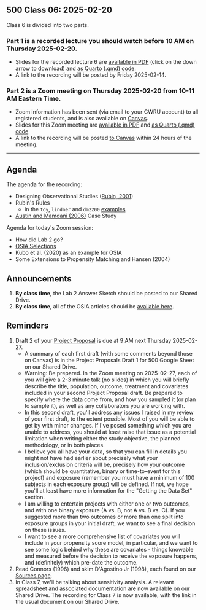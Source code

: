## 500 Class 06: 2025-02-20

Class 6 is divided into two parts.

### Part 1 is a recorded lecture you should watch before 10 AM on Thursday 2025-02-20.

- Slides for the recorded lecture 6 are [available in PDF](https://github.com/THOMASELOVE/500-slides-2025/blob/main/500_slides06r.pdf) (click on the down arrow to download) and [as Quarto (.qmd) code](https://github.com/THOMASELOVE/500-slides-2025/blob/main/500_slides06r.qmd).
- A link to the recording will be posted by Friday 2025-02-14.

### Part 2 is a Zoom meeting on Thursday 2025-02-20 from **10-11 AM** Eastern Time. 

- Zoom information has been sent (via email to your CWRU account) to all registered students, and is also available on [Canvas](https://canvas.case.edu).
- Slides for this Zoom meeting are [available in PDF](https://github.com/THOMASELOVE/500-slides-2025/blob/main/500_slides06z.pdf) and [as Quarto (.qmd) code](https://github.com/THOMASELOVE/500-slides-2025/blob/main/500_slides06z.qmd).
- A link to the recording will be posted [to Canvas](https://canvas.case.edu/) within 24 hours of the meeting.

----

## Agenda

The agenda for the recording:

- Designing Observational Studies ([Rubin, 2001](https://github.com/THOMASELOVE/500-sources/blob/main/articles/Rubin%202001%20Tobacco%20Litigation%20article.pdf))
- Rubin's Rules
  - in the `toy`, `lindner` and `dm2200` [examples](https://thomaselove.github.io/500-examples/)
- [Austin and Mamdani (2006)](https://github.com/THOMASELOVE/500-sources/blob/main/articles/Austin%20and%20Mamdani%202006%20case%20study.pdf) Case Study

Agenda for today's Zoom session:

- How did Lab 2 go?
- [OSIA Selections](https://github.com/THOMASELOVE/500-classes-2025/tree/main/osia)
- Kubo et al. (2020) as an example for OSIA
- Some Extensions to Propensity Matching and Hansen (2004)

## Announcements

1. **By class time**, the Lab 2 Answer Sketch should be posted to our Shared Drive.
2. **By class time**, all of the OSIA articles should be [available here](https://github.com/THOMASELOVE/500-classes-2025/tree/main/osia).

## Reminders

1. Draft 2 of your [Project Proposal](https://thomaselove.github.io/500-2025/proj500.html#the-project-proposal) is due at 9 AM next Thursday 2025-02-27.
    - A summary of each first draft (with some comments beyond those on Canvas) is in the Project Proposals Draft 1 for 500 Google Sheet on our Shared Drive.
    - Warning: Be prepared. In the Zoom meeting on 2025-02-27, each of you will give a 2-3 minute talk (no slides) in which you will briefly describe the title, population, outcome, treatment and covariates included in your second Project Proposal draft. Be prepared to specify where the data come from, and how you sampled it (or plan to sample it), as well as any collaborators you are working with.
    - In this second draft, you'll address any issues I raised in my review of your first draft, to the extent possible. Most of you will be able to get by with minor changes. If I've posed something which you are unable to address, you should at least raise that issue as a potential limitation when writing either the study objective, the planned methodology, or in both places.
    - I believe you all have your data, so that you can fill in details you might not have had earlier about precisely what your inclusion/exclusion criteria will be, precisely how your outcome (which should be quantitative, binary or time-to-event for this project) and exposure (remember you must have a minimum of 100 subjects in each exposure group) will be defined. If not, we hope you'll at least have more information for the "Getting the Data Set" section.
    - I am willing to entertain projects with either one or two outcomes, and with one binary exposure (A vs. B, not A vs. B vs. C). If you suggested more than two outcomes or more than one split into exposure groups in your initial draft, we want to see a final decision on these issues.
    - I want to see a more comprehensive list of covariates you will include in your propensity score model, in particular, and we want to see some logic behind why these are covariates - things knowable and measured before the decision to receive the exposure happens, and (definitely) which pre-date the outcome.
2. Read Connors (1996) and skim D'Agostino Jr (1998), each found on our [Sources page](https://github.com/THOMASELOVE/500-sources).
3. In Class 7, we'll be talking about sensitivity analysis. A relevant spreadsheet and associated documentation are now available on our Shared Drive. The recording for Class 7 is now available, with the link in the usual document on our Shared Drive.
